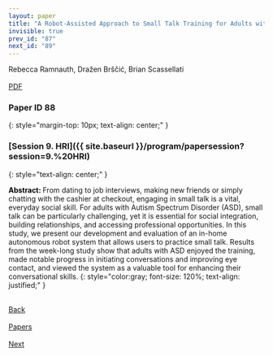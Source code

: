 ```yaml
---
layout: paper
title: "A Robot-Assisted Approach to Small Talk Training for Adults with ASD"
invisible: true
prev_id: "87"
next_id: "89"
---
```

<div class="paper-authors">
  <div class="paper-author-box">
    <div class="paper-author-name">Rebecca Ramnauth, Dražen Brščić, Brian Scassellati</div>
    <div class="paper-author-uni"></div>
  </div>
</div>

<div class="paper-pdf-modern">
  <div class="paper-menu-icon">
    <a href="https://www.roboticsproceedings.org/rss21/p088.pdf" title="Download PDF" target="_blank">
      <i class="fa fa-file-pdf-o"></i><br>
      <span class="paper-menu-label">PDF</span>
    </a>
  </div>
</div>

### Paper ID 88
{: style="margin-top: 10px; text-align: center;" }

### [Session 9. HRI]({{ site.baseurl }}/program/papersession?session=9.%20HRI)
{: style="text-align: center;" }

<b style="color: black;">Abstract: </b>From dating to job interviews, making new friends or simply chatting with the cashier at checkout, engaging in small talk is a vital, everyday social skill. For adults with Autism Spectrum Disorder (ASD), small talk can be particularly challenging, yet it is essential for social integration, building relationships, and accessing professional opportunities. In this study, we present our development and evaluation of an in-home autonomous robot system that allows users to practice small talk. Results from the week-long study show that adults with ASD enjoyed the training, made notable progress in initiating conversations and improving eye contact, and viewed the system as a valuable tool for enhancing their conversational skills.
{: style="color:gray; font-size: 120%; text-align: justified;" }

<div class="paper-menu">
  <div class="paper-menu-inner">
    <a href="{{ site.baseurl }}/program/papers/87/" title="Previous Paper">
            <div class="paper-menu-icon">
                <i class="fa fa-chevron-left"></i><br>
                <span class="paper-menu-label">Back</span>
            </div>
        </a>
    <a href="{{ site.baseurl }}/program/papers" title="All Papers">
      <div class="paper-menu-icon">
        <i class="fa fa-list"></i><br>
        <span class="paper-menu-label">Papers</span>
      </div>
    </a>
    <a href="{{ site.baseurl }}/program/papers/89/" title="Next Paper">
            <div class="paper-menu-icon">
                <i class="fa fa-chevron-right"></i><br>
                <span class="paper-menu-label">Next</span>
            </div>
        </a>
  </div>
</div>

